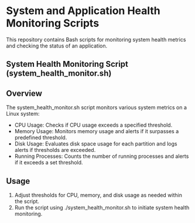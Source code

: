 # System and Application Health Monitoring Scripts

This repository contains Bash scripts for monitoring system health metrics and checking the status of an application.

## System Health Monitoring Script (system_health_monitor.sh)

## Overview
The system_health_monitor.sh script monitors various system metrics on a Linux system:

* CPU Usage: Checks if CPU usage exceeds a specified threshold.
* Memory Usage: Monitors memory usage and alerts if it surpasses a predefined threshold.
* Disk Usage: Evaluates disk space usage for each partition and logs alerts if thresholds are exceeded.
* Running Processes: Counts the number of running processes and alerts if it exceeds a set threshold.

## Usage
1. Adjust thresholds for CPU, memory, and disk usage as needed within the script.
2. Run the script using ./system_health_monitor.sh to initiate system health monitoring.
